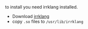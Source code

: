 to install you need irrklang installed.
 - Download [irrklang](https://www.ambiera.com/irrklang/downloads.html)
 - copy `.so` files to `/usr/lib/irrklang`